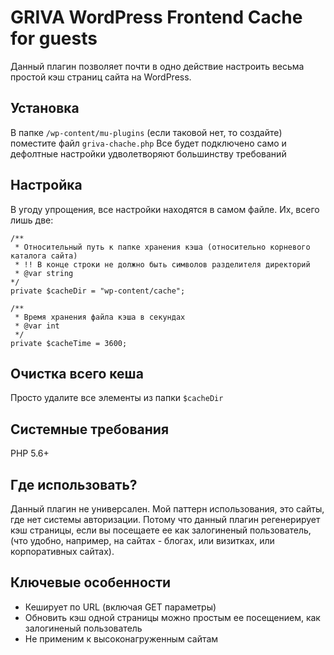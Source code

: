# GRIVA WordPress Frontend Cache for guests
Данный плагин позволяет почти в одно действие настроить весьма простой кэш страниц сайта на WordPress.
## Установка
В папке ```/wp-content/mu-plugins``` (если таковой нет, то создайте) поместите файл ```griva-chache.php```
Все будет подключено само и дефолтные настройки удволетворяют большинству требований
## Настройка
В угоду упрощения, все настройки находятся в самом файле. Их, всего лишь две:
```
/**
 * Относительный путь к папке хранения кэша (относительно корневого каталога сайта)
 * !! В конце строки не должно быть символов разделителя директорий
 * @var string
*/
private $cacheDir = "wp-content/cache";

/**
 * Время хранения файла кэша в секундах
 * @var int
 */
private $cacheTime = 3600;
```

## Очистка всего кеша
Просто удалите все элементы из папки ```$cacheDir```

## Системные требования
PHP 5.6+

## Где использовать?
Данный плагин не универсален. Мой паттерн использования, это сайты, где нет системы авторизации. Потому что данный плагин регенерирует кэш страницы, если вы посещаете ее как залогиненый пользователь, (что удобно, например, на сайтах - блогах, или визитках, или корпоративных сайтах).

## Ключевые особенности
- Кеширует по URL (включая GET параметры)
- Обновить кэш одной страницы можно простым ее посещением, как залогиненый пользователь
- Не применим к высоконагруженным сайтам
